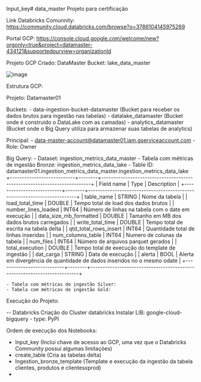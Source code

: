 Input_key# data_master
Projeto para certificação


Link Databricks Comunnity: https://community.cloud.databricks.com/browse?o=3786104145975269

Portal GCP: https://console.cloud.google.com/welcome/new?orgonly=true&project=datamaster-434121&supportedpurview=organizationId

Projeto GCP Criado: DataMaster
Bucket: lake_data_master

![image](https://github.com/user-attachments/assets/358ed006-30ca-4692-94f6-0010db8ea41a)



Estrutura GCP:

Projeto: Datamaster01

  Buckets:
    - data-ingestion-bucket-datamaster (Bucket para receber os dados brutos para ingestão nas tabelas)
    - datalake_datamaster (Bucket onde é construido o DataLake com as camadas)
    - analytics_datamaster (Bucket onde o Big Query utiliza para armazenar suas tabelas de analytics)

  Principal:
    - data-master-account@datamaster01.iam.gserviceaccount.com - Role: Owner

  Big Query:
    - Dataset: ingestion_metrics_data_master
      - Tabela com métricas de ingestão Bronze: ingestion_metrics_data_lake
        - Table ID: datamaster01.ingestion_metrics_data_master.ingestion_metrics_data_lake
        +---------------------------+--------+-------------------------------------------------------------------------+
        |        Field name         |  Type  |                             Description                                 |
        +---------------------------+--------+-------------------------------------------------------------------------+
        | table_name                | STRING | Nome da tabela                                                          |
        | load_total_time           | DOUBLE | Tempo total de load dos dados brutos                                    |
        | number_lines_loaded       | INT64  | Número de linhas na tabela com o date em execução                       |
        | data_size_mb_formatted    | DOUBLE | Tamanho em MB dos dados brutos carregados                               |
        | write_total_time          | DOUBLE | Tempo total de escrita na tabela delta                                  |
        | qtd_total_rows_insert     | INT64  | Quantidade total de linhas inseridas                                    |
        | num_columns_table         | INT64  | Numero de colunas da tabela                                             |
        | num_files                 | INT64  | Número de arquivos parquet gerados                                      |
        | total_execution           | DOUBLE | Tempo total de execução do template de ingestão                         | 
        | dat_carga                 | STRING | Data de execução                                                        |
        | alerta                    | BOOL   | Alerta em divergência de quantidade de dados inseridos no o mesmo odate |
        +---------------------------+--------+-------------------------------------------------------------------------+
    
    - Tabela com métricas de ingestão Silver: 
    - Tabela com métricas de ingestão Gold:
      

Execução do Projeto:

-- Databricks
Criação do Cluster databricks
  Instalar LIB: google-cloud-bigquery - type: PyPI

Ordem de execução dos Notebooks:
  - Input_key (Inclui chave de acesso ao GCP, uma vez que o Databricks Community possui algumas limitações)
  - create_table (Cria as tabelas delta)
  - Ingestion_bronze_template (Template e execução da ingestão da tabela clientes, produtos e clientesxprod)
  - 


